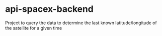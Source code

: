 # api-spacex-backend
Project to query the data to determine the last known latitude/longitude of the satellite for a given time
